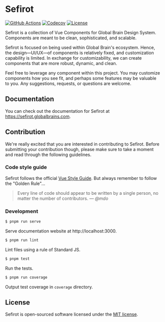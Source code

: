 # Sefirot

[![GitHub Actions](https://github.com/globalbrain/sefirot/workflows/Test/badge.svg)](https://github.com/globalbrain/sefirot/actions)
[![Codecov](https://codecov.io/gh/globalbrain/sefirot/branch/main/graph/badge.svg)](https://codecov.io/gh/globalbrain/sefirot)
[![License](https://img.shields.io/npm/l/@globalbrain/sefirot.svg)](https://github.com/globalbrain/sefirot/blob/main/LICENSE.md)

Sefirot is a collection of Vue Components for Global Brain Design System. Components are meant to be clean, sophisticated, and scalable.

Sefirot is focused on being used within Global Brain's ecosystem. Hence, the design—UI/UX—of components is relatively fixed, and customization capability is limited. In exchange for customizability, we can create components that are more robust, dynamic, and clean.

Feel free to leverage any component within this project. You may customize components how you see fit, and perhaps some features may be valuable to you. Any suggestions, requests, or questions are welcome.

## Documentation

You can check out the documentation for Sefirot at https://sefirot.globalbrains.com.

## Contribution

We're really excited that you are interested in contributing to Sefirot. Before submitting your contribution though, please make sure to take a moment and read through the following guidelines.

### Code style guide

Sefirot follows the official [Vue Style Guide](https://v3.vuejs.org/style-guide/). But always remember to follow the "Golden Rule"&hellip;

> Every line of code should appear to be written by a single person, no matter the number of contributors.
> &mdash; <cite>@mdo</cite>

### Development

```bash
$ pnpm run serve
```

Serve documentation website at http://localhost:3000.

```bash
$ pnpm run lint
```

Lint files using a rule of Standard JS.

```bash
$ pnpm test
```

Run the tests.

```bash
$ pnpm run coverage
```

Output test coverage in `coverage` directory.

## License

Sefirot is open-sourced software licensed under the [MIT license](LICENSE.md).
